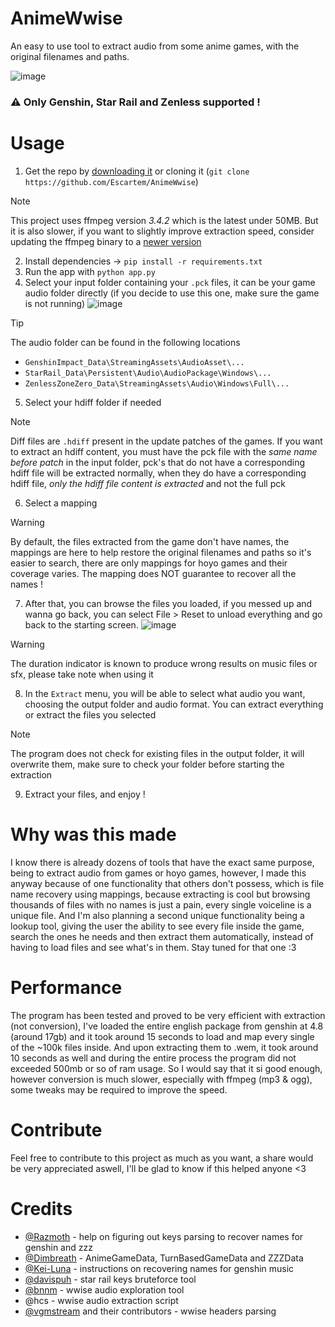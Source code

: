 # AnimeWwise
An easy to use tool to extract audio from some anime games, with the original filenames and paths.


![image](https://github.com/user-attachments/assets/ce2c8b19-82a2-42fc-a149-ed9ffbb7c54b)

### ⚠️ Only Genshin, Star Rail and Zenless supported !

# Usage

1. Get the repo by [downloading it](https://github.com/Escartem/WwiseExtract/archive/refs/heads/master.zip) or cloning it (`git clone https://github.com/Escartem/AnimeWwise`)
> [!NOTE]
> This project uses ffmpeg version *3.4.2* which is the latest under 50MB. But it is also slower, if you want to slightly improve extraction speed, consider updating the ffmpeg binary to a [newer version](https://github.com/BtbN/FFmpeg-Builds/releases)
2. Install dependencies -> `pip install -r requirements.txt`
3. Run the app with `python app.py`
4. Select your input folder containing your `.pck` files, it can be your game audio folder directly (if you decide to use this one, make sure the game is not running)
![image](https://github.com/user-attachments/assets/e877a57a-a115-4c2e-beac-27d927d1a37e)
> [!TIP] 
> The audio folder can be found in the following locations
> - `GenshinImpact_Data\StreamingAssets\AudioAsset\...`
> - `StarRail_Data\Persistent\Audio\AudioPackage\Windows\... `
> - `ZenlessZoneZero_Data\StreamingAssets\Audio\Windows\Full\...`
5. Select your hdiff folder if needed
> [!NOTE]
> Diff files are `.hdiff` present in the update patches of the games. If you want to extract an hdiff content, you must have the pck file with the *same name before patch* in the input folder, pck's that do not have a corresponding hdiff file will be extracted normally, when they do have a corresponding hdiff file, *only the hdiff file content is extracted* and not the full pck
6. Select a mapping
> [!WARNING]
> By default, the files extracted from the game don't have names, the mappings are here to help restore the original filenames and paths so it's easier to search, there are only mappings for hoyo games and their coverage varies.
> The mapping does NOT guarantee to recover all the names !
7. After that, you can browse the files you loaded, if you messed up and wanna go back, you can select File > Reset to unload everything and go back to the starting screen.
![image](https://github.com/user-attachments/assets/73e2ece9-9fa7-4149-8674-762adb1ef50c)
> [!WARNING]
> The duration indicator is known to produce wrong results on music files or sfx, please take note when using it
8. In the `Extract` menu, you will be able to select what audio you want, choosing the output folder and audio format. You can extract everything or extract the files you selected
> [!NOTE]
> The program does not check for existing files in the output folder, it will overwrite them, make sure to check your folder before starting the extraction 
9. Extract your files, and enjoy !

# Why was this made

I know there is already dozens of tools that have the exact same purpose, being to extract audio from games or hoyo games, however, I made this anyway because of one functionality that others don't possess, which is file name recovery using mappings, because extracting is cool but browsing thousands of files with no names is just a pain, every single voiceline is a unique file. And I'm also planning a second unique functionality being a lookup tool, giving the user the ability to see every file inside the game, search the ones he needs and then extract them automatically, instead of having to load files and see what's in them. Stay tuned for that one :3

# Performance

The program has been tested and proved to be very efficient with extraction (not conversion), I've loaded the entire english package from genshin at 4.8 (around 17gb) and it took around 15 seconds to load and map every single of the ~100k files inside. And upon extracting them to .wem, it took around 10 seconds as well and during the entire process the program did not exceeded 500mb or so of ram usage. So I would say that it si good enough, however conversion is much slower, especially with ffmpeg (mp3 & ogg), some tweaks may be required to improve the speed.

# Contribute

Feel free to contribute to this project as much as you want, a share would be very appreciated aswell, I'll be glad to know if this helped anyone <3

# Credits

- [@Razmoth](https://github.com/Razmoth) - help on figuring out keys parsing to recover names for genshin and zzz
- [@Dimbreath](https://github.com/Dimbreath) - AnimeGameData, TurnBasedGameData and ZZZData
- [@Kei-Luna](https://github.com/Kei-Luna) - instructions on recovering names for genshin music
- [@davispuh](https://github.com/davispuh) - star rail keys bruteforce tool
- [@bnnm](https://github.com/bnnm) - wwise audio exploration tool
- @hcs - wwise audio extraction script
- [@vgmstream](https://github.com/vgmstream) and their contributors - wwise headers parsing
